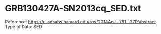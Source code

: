 # GRB130427A-SN2013cq_SED.txt

Reference: https://ui.adsabs.harvard.edu/abs/2014ApJ...781...37P/abstract
Type of Data: SED